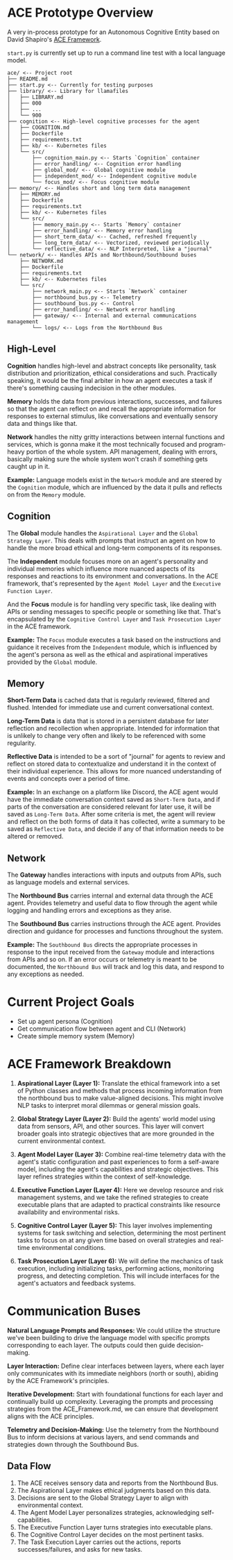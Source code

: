 # ACE Prototype Overview
A very in-process prototype for an Autonomous Cognitive Entity based on David Shapiro's [ACE Framework](https://github.com/daveshap/ACE_Framework/blob/main/ACE_Framework.md).

`start.py` is currently set up to run a command line test with a local language model.

```
ace/ <-- Project root
├── README.md
├── start.py <-- Currently for testing purposes
├── library/ <-- Library for llamafiles
│   ├── LIBRARY.md
│   ├── 000
│   ├── ...
│   └── 900
├── cognition <-- High-level cognitive processes for the agent
│   ├── COGNITION.md
│   ├── Dockerfile
│   ├── requirements.txt
│   ├── kb/ <-- Kubernetes files
│   └── src/
│       ├── cognition_main.py <-- Starts `Cognition` container
│       ├── error_handling/ <-- Cognition error handling
│       ├── global_mod/ <-- Global cognitive module
│       ├── independent_mod/ <-- Independent cognitive module
│       └── focus_mod/ <-- Focus cognitive module
├── memory/ <-- Handles short and long term data management
│   ├── MEMORY.md
│   ├── Dockerfile
│   ├── requirements.txt
│   ├── kb/ <-- Kubernetes files
│   └── src/
│       ├── memory_main.py <-- Starts `Memory` container
│       ├── error_handling/ <-- Memory error handling
│       ├── short_term_data/ <-- Cached, refreshed frequently
│       ├── long_term_data/ <-- Vectorized, reviewed periodically
│       └── reflective_data/ <-- NLP Interpreted, like a "journal"
└── network/ <-- Handles APIs and Northbound/Southbound buses
    ├── NETWORK.md
    ├── Dockerfile
    ├── requirements.txt
    ├── kb/ <-- Kubernetes files
    └── src/
        ├── network_main.py <-- Starts `Network` container
        ├── northbound_bus.py <-- Telemetry
        ├── southbound_bus.py <-- Control
        ├── error_handling/ <-- Network error handling
        ├── gateway/ <-- Internal and external communications management
        └── logs/ <-- Logs from the Northbound Bus
```

## High-Level

**Cognition** handles high-level and abstract concepts like personality, task distribution and prioritization, ethical considerations and such. Practically speaking, it would be the final arbiter in how an agent executes a task if there's something causing indecision in the other modules.

**Memory** holds the data from previous interactions, successes, and failures so that the agent can reflect on and recall the appropriate information for responses to external stimulus, like conversations and eventually sensory data and things like that.

**Network** handles the nitty gritty interactions between internal functions and services, which is gonna make it the most technically focused and program-heavy portion of the whole system. API management, dealing with errors, basically making sure the whole system won't crash if something gets caught up in it.

**Example:** Language models exist in the `Network` module and are steered by the `Cognition` module, which are influenced by the data it pulls and reflects on from the `Memory` module.

## Cognition

The **Global** module handles the `Aspirational Layer` and the `Global Strategy Layer`. This deals with prompts that instruct an agent on how to handle the more broad ethical and long-term components of its responses.

The **Independent** module focuses more on an agent's personality and individual memories which influence more nuanced aspects of its responses and reactions to its environment and conversations. In the ACE framework, that's represented by the `Agent Model Layer` and the `Executive Function Layer`.

And the **Focus** module is for handling very specific task, like dealing with APIs or sending messages to specific people or something like that. That's encapsulated by the `Cognitive Control Layer` and `Task Prosecution Layer` in the ACE framework.

**Example:** The `Focus` module executes a task based on the instructions and guidance it receives from the `Independent` module, which is influenced by the agent's persona as well as the ethical and aspirational imperatives provided by the `Global` module.

## Memory

**Short-Term Data** is cached data that is regularly reviewed, filtered and flushed. Intended for immediate use and current conversational context.

**Long-Term Data** is data that is stored in a persistent database for later reflection and recollection when appropriate. Intended for information that is unlikely to change very often and likely to be referenced with some regularity.

**Reflective Data** is intended to be a sort of "journal" for agents to review and reflect on stored data to contextualize and understand it in the context of their individual experience. This allows for more nuanced understanding of events and concepts over a period of time.

**Example:** In an exchange on a platform like Discord, the ACE agent would have the immediate conversation context saved as `Short-Term Data`, and if parts of the conversation are considered relevant for later use, it will be saved as `Long-Term Data`. After some criteria is met, the agent will review and reflect on the both forms of data it has collected, write a summary to be saved as `Reflective Data`, and decide if any of that information needs to be altered or removed.

## Network

The **Gateway** handles interactions with inputs and outputs from APIs, such as language models and external services.

The **Northbound Bus** carries internal and external data through the ACE agent. Provides telemetry and useful data to flow through the agent while logging and handling errors and exceptions as they arise.

The **Southbound Bus** carries instructions through the ACE agent.  Provides direction and guidance for processes and functions throughout the system.

**Example:** The `Southbound Bus` directs the appropriate processes in response to the input received from the `Gateway` module and interactions from APIs and so on. If an error occurs or telemetry is meant to be documented, the `Northbound Bus` will track and log this data, and respond to any exceptions as needed.

# Current Project Goals

- Set up agent persona (Cognition)
- Get communication flow between agent and CLI (Network)
- Create simple memory system (Memory)

# ACE Framework Breakdown
1. **Aspirational Layer (Layer 1):** Translate the ethical framework into a set of Python classes and methods that process incoming information from the northbound bus to make value-aligned decisions. This might involve NLP tasks to interpret moral dilemmas or general mission goals.

2. **Global Strategy Layer (Layer 2):** Build the agents' world model using data from sensors, API, and other sources. This layer will convert broader goals into strategic objectives that are more grounded in the current environmental context.

3. **Agent Model Layer (Layer 3):** Combine real-time telemetry data with the agent's static configuration and past experiences to form a self-aware model, including the agent's capabilities and strategic objectives. This layer refines strategies within the context of self-knowledge.

4. **Executive Function Layer (Layer 4):** Here we develop resource and risk management systems, and we take the refined strategies to create executable plans that are adapted to practical constraints like resource availability and environmental risks.

5. **Cognitive Control Layer (Layer 5):** This layer involves implementing systems for task switching and selection, determining the most pertinent tasks to focus on at any given time based on overall strategies and real-time environmental conditions.

6. **Task Prosecution Layer (Layer 6):** We will define the mechanics of task execution, including initializing tasks, performing actions, monitoring progress, and detecting completion. This will include interfaces for the agent's actuators and feedback systems.

# Communication Buses
**Natural Language Prompts and Responses:** We could utilize the structure we've been building to drive the language model with specific prompts corresponding to each layer. The outputs could then guide decision-making.

**Layer Interaction:** Define clear interfaces between layers, where each layer only communicates with its immediate neighbors (north or south), abiding by the ACE Framework's principles.

**Iterative Development:** Start with foundational functions for each layer and continually build up complexity. Leveraging the prompts and processing strategies from the ACE_Framework.md, we can ensure that development aligns with the ACE principles.

**Telemetry and Decision-Making:** Use the telemetry from the Northbound Bus to inform decisions at various layers, and send commands and strategies down through the Southbound Bus.

## Data Flow
1. The ACE receives sensory data and reports from the Northbound Bus.
2. The Aspirational Layer makes ethical judgments based on this data.
3. Decisions are sent to the Global Strategy Layer to align with environmental context.
4. The Agent Model Layer personalizes strategies, acknowledging self-capabilities.
5. The Executive Function Layer turns strategies into executable plans.
6. The Cognitive Control Layer decides on the most pertinent tasks.
7. The Task Execution Layer carries out the actions, reports successes/failures, and asks for new tasks.